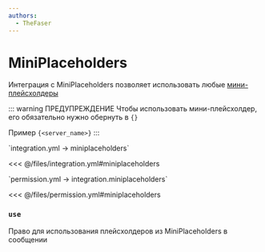 ```yaml
---
authors:
  - TheFaser
---
```


# MiniPlaceholders

Интеграция с MiniPlaceholders позволяет использовать любые [мини-плейсхолдеры](https://github.com/MiniPlaceholders/MiniPlaceholders/wiki/Placeholders)

::: warning ПРЕДУПРЕЖДЕНИЕ
Чтобы использовать мини-плейсхолдер, его обязательно нужно обернуть в `{}` 

Пример `{<server_name>}`
:::

[//]: # (integration.yml)
<!--@include: @/parts/words.md#setting-->
<!--@include: @/parts/words.md#path--> `integration.yml → miniplaceholders`

<!--@include: @/parts/words.md#default-->
<<< @/files/integration.yml#miniplaceholders

<!--@include: @/parts/enable.md-->

[//]: # (permission.yml)
<!--@include: @/parts/words.md#permission-->
<!--@include: @/parts/words.md#path--> `permission.yml → integration.miniplaceholders`

<!--@include: @/parts/words.md#default-->
<<< @/files/permission.yml#miniplaceholders

<!--@include: @/parts/permission/permissionTier3.md-->

### `use`

Право для использования плейсхолдеров из MiniPlaceholders в сообщении